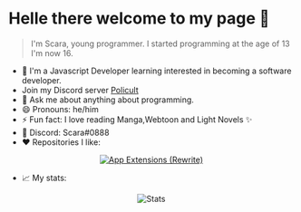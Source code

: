 # Helle there welcome to my page 👋

> I'm Scara, young programmer. I started programming at the age of 13 I'm now 16.

- 🔭 I'm a Javascript Developer learning interested in becoming a software developer. 
- Join my Discord server [Policult](https://discord.gg/B6H5CMN)
- 💬 Ask me about anything about programming.
- 😄 Pronouns: he/him
- ⚡ Fun fact: I love reading Manga,Webtoon and Light Novels ✨
- 💬 Discord: Scara#0888
- ❤ Repositories I like:
<div>
	<p align="center">
    <a href="https://github.com/Scarasect/pro-map">
			<img src="https://github-readme-stats.vercel.app/api/pin/?username=scarasect&show_icons=true&repo=pro-map&theme=vue-dark" alt="App Extensions (Rewrite)">
		</a>
	</p>
</div>

- 📈 My stats: 

<div>
	<p align="center">
			<img src="https://github-readme-stats.vercel.app/api?username=Scarasect&show_icons=true&theme=Gradient" alt="Stats">
		</a>
	</p>
</div>
